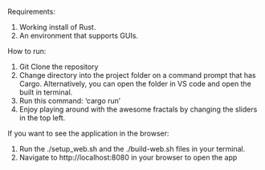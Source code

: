 Requirements:

1. Working install of Rust.
2. An environment that supports GUIs.


How to run:

1. Git Clone the repository 
2. Change directory into the project folder on a command prompt that has Cargo. Alternatively, you can open the folder in VS code and open the built in terminal.
3. Run this command: ‘cargo run’
4. Enjoy playing around with the awesome fractals by changing the sliders in the top left.
 
 
If you want to see the application in the browser:

1. Run the ./setup_web.sh and the ./build-web.sh files in your terminal.
2. Navigate to http://localhost:8080 in your browser to open the app
